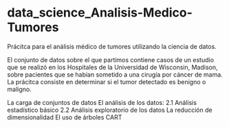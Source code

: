 # data_science_Analisis-Medico-Tumores
Prácitca para el análisis médico de tumores utilizando la ciencia de datos.

El conjunto de datos sobre el que partimos contiene casos de un estudio que se realizó en los Hospitales de la Universidad de Wisconsin, Madison, sobre pacientes que se habían sometido a una cirugía por cáncer de mama. La prácitca consiste en determinar si el tumor detectado es benigno o maligno.

La carga de conjuntos de datos
El análisis de los datos:
2.1 Análisis estadístico básico
2.2 Análisis exploratorio de los datos
La reducción de dimensionalidad
El uso de árboles CART

